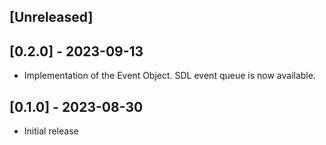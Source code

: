 ## [Unreleased]

## [0.2.0] - 2023-09-13

- Implementation of the Event Object. SDL event queue is now available.

## [0.1.0] - 2023-08-30

- Initial release
